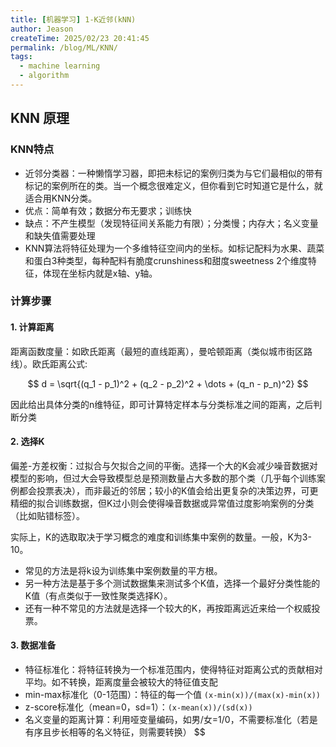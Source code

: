 ```yaml
---
title: [机器学习] 1-K近邻(kNN)
author: Jeason
createTime: 2025/02/23 20:41:45
permalink: /blog/ML/KNN/
tags:
  - machine learning
  - algorithm
---
```

## KNN 原理

### KNN特点

+ 近邻分类器：一种懒惰学习器，即把未标记的案例归类为与它们最相似的带有标记的案例所在的类。当一个概念很难定义，但你看到它时知道它是什么，就适合用KNN分类。
+ 优点：简单有效；数据分布无要求；训练快
+ 缺点：不产生模型（发现特征间关系能力有限）；分类慢；内存大；名义变量和缺失值需要处理
+ KNN算法将特征处理为一个多维特征空间内的坐标。如标记配料为水果、蔬菜和蛋白3种类型，每种配料有脆度crunshiness和甜度sweetness 2个维度特征，体现在坐标内就是x轴、y轴。

### 计算步骤

#### 1. 计算距离

距离函数度量：如欧氏距离（最短的直线距离），曼哈顿距离（类似城市街区路线）。欧氏距离公式:

$$
d = \sqrt{(q_1 - p_1)^2 + (q_2 - p_2)^2 + \dots + (q_n - p_n)^2} $$  

因此给出具体分类的n维特征，即可计算特定样本与分类标准之间的距离，之后判断分类  

#### 2. 选择K  

偏差-方差权衡：过拟合与欠拟合之间的平衡。选择一个大的K会减少噪音数据对模型的影响，但过大会导致模型总是预测数量占大多数的那个类（几乎每个训练案例都会投票表决），而非最近的邻居；较小的K值会给出更复杂的决策边界，可更精细的拟合训练数据，但K过小则会使得噪音数据或异常值过度影响案例的分类（比如贴错标签）。  

实际上，K的选取取决于学习概念的难度和训练集中案例的数量。一般，K为3-10。  

+ 常见的方法是将k设为训练集中案例数量的平方根。  
+ 另一种方法是基于多个测试数据集来测试多个K值，选择一个最好分类性能的K值（有点类似于一致性聚类选择K）。  
+ 还有一种不常见的方法就是选择一个较大的K，再按距离远近来给一个权威投票。  

#### 3. 数据准备  

+ 特征标准化：将特征转换为一个标准范围内，使得特征对距离公式的贡献相对平均。如不转换，距离度量会被较大的特征值支配  
+ min-max标准化（0-1范围）：特征的每一个值 `(x-min(x))/(max(x)-min(x))`  
+ z-score标准化（mean=0，sd=1）：`(x-mean(x))/(sd(x))`  
+ 名义变量的距离计算：利用哑变量编码，如男/女=1/0，不需要标准化（若是有序且步长相等的名义特征，则需要转换）
$$
